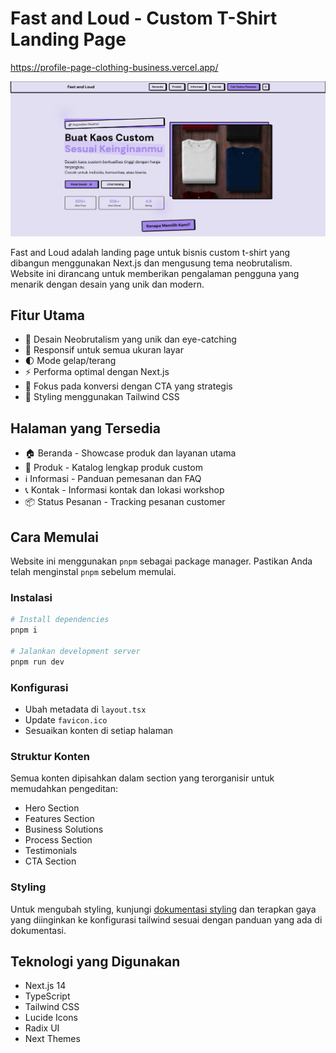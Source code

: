# Fast and Loud - Custom T-Shirt Landing Page

https://profile-page-clothing-business.vercel.app/

<img src="public/preview.png" />

Fast and Loud adalah landing page untuk bisnis custom t-shirt yang dibangun menggunakan Next.js dan mengusung tema neobrutalism. Website ini dirancang untuk memberikan pengalaman pengguna yang menarik dengan desain yang unik dan modern.

## Fitur Utama

- 🎨 Desain Neobrutalism yang unik dan eye-catching
- 📱 Responsif untuk semua ukuran layar
- 🌓 Mode gelap/terang
- ⚡ Performa optimal dengan Next.js
- 🎯 Fokus pada konversi dengan CTA yang strategis
- 💅 Styling menggunakan Tailwind CSS

## Halaman yang Tersedia

- 🏠 Beranda - Showcase produk dan layanan utama
- 👕 Produk - Katalog lengkap produk custom
- ℹ️ Informasi - Panduan pemesanan dan FAQ
- 📞 Kontak - Informasi kontak dan lokasi workshop
- 📦 Status Pesanan - Tracking pesanan customer

## Cara Memulai

Website ini menggunakan `pnpm` sebagai package manager. Pastikan Anda telah menginstal `pnpm` sebelum memulai.

### Instalasi

```bash
# Install dependencies
pnpm i

# Jalankan development server
pnpm run dev
```

### Konfigurasi

- Ubah metadata di `layout.tsx`
- Update `favicon.ico`
- Sesuaikan konten di setiap halaman

### Struktur Konten

Semua konten dipisahkan dalam section yang terorganisir untuk memudahkan pengeditan:
- Hero Section
- Features Section
- Business Solutions
- Process Section
- Testimonials
- CTA Section

### Styling

Untuk mengubah styling, kunjungi [dokumentasi styling](https://neobrutalism-components.vercel.app/docs/styling) dan terapkan gaya yang diinginkan ke konfigurasi tailwind sesuai dengan panduan yang ada di dokumentasi.

## Teknologi yang Digunakan

- Next.js 14
- TypeScript
- Tailwind CSS
- Lucide Icons
- Radix UI
- Next Themes
